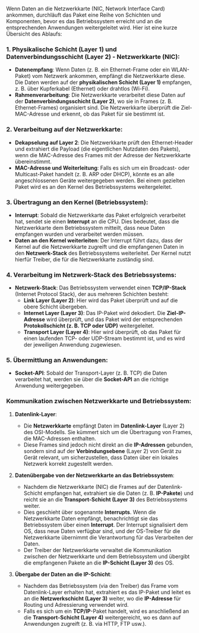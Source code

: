 Wenn Daten an die Netzwerkkarte (NIC, Network Interface Card) ankommen, durchläuft das Paket eine Reihe von Schichten und Komponenten, bevor es das Betriebssystem erreicht und an die entsprechenden Anwendungen weitergeleitet wird. Hier ist eine kurze Übersicht des Ablaufs:

### 1. **Physikalische Schicht (Layer 1)** und **Datenverbindungsschicht (Layer 2) - Netzwerkkarte (NIC)**:

- **Datenempfang**: Wenn Daten (z. B. ein Ethernet-Frame oder ein WLAN-Paket) vom Netzwerk ankommen, empfängt die Netzwerkkarte diese. Die Daten werden auf der **physikalischen Schicht (Layer 1)** empfangen, z. B. über Kupferkabel (Ethernet) oder drahtlos (Wi-Fi).
- **Rahmenverarbeitung**: Die Netzwerkkarte verarbeitet diese Daten auf der **Datenverbindungsschicht (Layer 2)**, wo sie in Frames (z. B. Ethernet-Frames) organisiert sind. Die Netzwerkkarte überprüft die Ziel-MAC-Adresse und erkennt, ob das Paket für sie bestimmt ist.

### 2. **Verarbeitung auf der Netzwerkkarte**:

- **Dekapselung auf Layer 2**: Die Netzwerkkarte prüft den Ethernet-Header und extrahiert die Payload (die eigentlichen Nutzdaten des Pakets), wenn die MAC-Adresse des Frames mit der Adresse der Netzwerkkarte übereinstimmt.
- **MAC-Adresse und Weiterleitung**: Falls es sich um ein Broadcast- oder Multicast-Paket handelt (z. B. ARP oder DHCP), könnte es an alle angeschlossenen Geräte weitergegeben werden. Bei einem gezielten Paket wird es an den Kernel des Betriebssystems weitergeleitet.

### 3. **Übertragung an den Kernel (Betriebssystem)**:

- **Interrupt**: Sobald die Netzwerkkarte das Paket erfolgreich verarbeitet hat, sendet sie einen **Interrupt** an die CPU. Dies bedeutet, dass die Netzwerkkarte dem Betriebssystem mitteilt, dass neue Daten empfangen wurden und verarbeitet werden müssen.
- **Daten an den Kernel weiterleiten**: Der Interrupt führt dazu, dass der Kernel auf die Netzwerkkarte zugreift und die empfangenen Daten in den **Netzwerk-Stack** des Betriebssystems weiterleitet. Der Kernel nutzt hierfür Treiber, die für die Netzwerkkarte zuständig sind.

### 4. **Verarbeitung im Netzwerk-Stack des Betriebssystems**:

- **Netzwerk-Stack**: Das Betriebssystem verwendet einen **TCP/IP-Stack** (Internet Protocol Stack), der aus mehreren Schichten besteht:
    - **Link Layer (Layer 2)**: Hier wird das Paket überprüft und auf die obere Schicht übergeben.
    - **Internet Layer (Layer 3)**: Das IP-Paket wird dekodiert. Die **Ziel-IP-Adresse** wird überprüft, und das Paket wird der entsprechenden **Protokollschicht (z. B. TCP oder UDP)** weitergeleitet.
    - **Transport Layer (Layer 4)**: Hier wird überprüft, ob das Paket für einen laufenden TCP- oder UDP-Stream bestimmt ist, und es wird der jeweiligen Anwendung zugewiesen.

### 5. **Übermittlung an Anwendungen**:

- **Socket-API**: Sobald der Transport-Layer (z. B. TCP) die Daten verarbeitet hat, werden sie über die **Socket-API** an die richtige Anwendung weitergegeben.

### Kommunikation zwischen Netzwerkkarte und Betriebssystem:

1. **Datenlink-Layer**:
    
    - Die **Netzwerkkarte** empfängt Daten im **Datenlink-Layer** (Layer 2) des OSI-Modells. Sie kümmert sich um die Übertragung von Frames, die MAC-Adressen enthalten.
    - Diese Frames sind jedoch nicht direkt an die **IP-Adressen** gebunden, sondern sind auf der **Verbindungsebene** (Layer 2) von Gerät zu Gerät relevant, um sicherzustellen, dass Daten über ein lokales Netzwerk korrekt zugestellt werden.
2. **Datenübergabe von der Netzwerkkarte an das Betriebssystem**:
    
    - Nachdem die Netzwerkkarte (NIC) die Frames auf der Datenlink-Schicht empfangen hat, extrahiert sie die Daten (z. B. **IP-Pakete**) und reicht sie an die **Transport-Schicht (Layer 3)** des Betriebssystems weiter.
    - Dies geschieht über sogenannte **Interrupts**. Wenn die Netzwerkkarte Daten empfängt, benachrichtigt sie das Betriebssystem über einen **Interrupt**. Der Interrupt signalisiert dem OS, dass neue Daten verfügbar sind, und der OS-Treiber für die Netzwerkkarte übernimmt die Verantwortung für das Verarbeiten der Daten.
    - Der Treiber der Netzwerkkarte verwaltet die Kommunikation zwischen der Netzwerkkarte und dem Betriebssystem und übergibt die empfangenen Pakete an die **IP-Schicht (Layer 3)** des OS.
3. **Übergabe der Daten an die IP-Schicht**:
    
    - Nachdem das Betriebssystem (via den Treiber) das Frame vom Datenlink-Layer erhalten hat, extrahiert es das IP-Paket und leitet es an die **Netzwerkschicht (Layer 3)** weiter, wo die **IP-Adresse** für Routing und Adressierung verwendet wird.
    - Falls es sich um ein **TCP/IP**-Paket handelt, wird es anschließend an die **Transport-Schicht (Layer 4)** weitergereicht, wo es dann auf Anwendungen zugreift (z. B. via HTTP, FTP usw.).